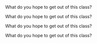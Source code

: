 What do you hope to get out of this class?

What do you hope to get out of this class?

What do you hope to get out of this class?

What do you hope to get out of this class?

